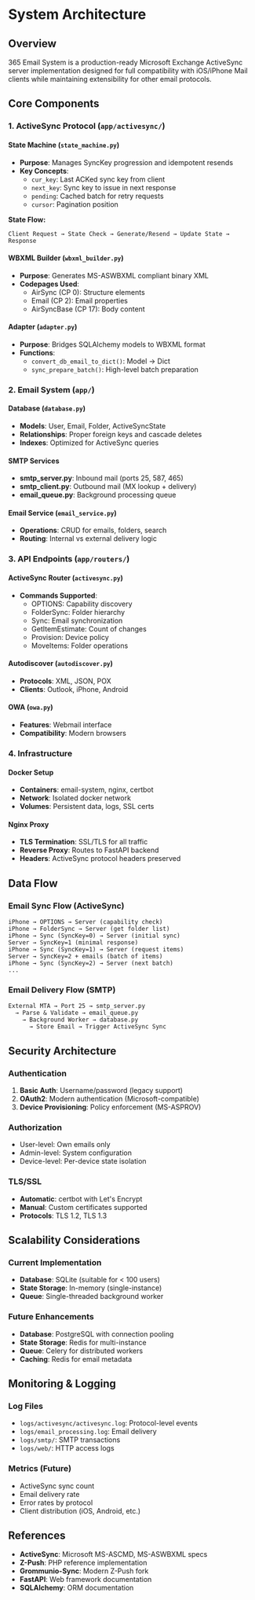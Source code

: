 # System Architecture

## Overview

365 Email System is a production-ready Microsoft Exchange ActiveSync server implementation designed for full compatibility with iOS/iPhone Mail clients while maintaining extensibility for other email protocols.

## Core Components

### 1. ActiveSync Protocol (`app/activesync/`)

#### State Machine (`state_machine.py`)
- **Purpose**: Manages SyncKey progression and idempotent resends
- **Key Concepts**:
  - `cur_key`: Last ACKed sync key from client
  - `next_key`: Sync key to issue in next response
  - `pending`: Cached batch for retry requests
  - `cursor`: Pagination position
  
**State Flow:**
```
Client Request → State Check → Generate/Resend → Update State → Response
```

#### WBXML Builder (`wbxml_builder.py`)
- **Purpose**: Generates MS-ASWBXML compliant binary XML
- **Codepages Used**:
  - AirSync (CP 0): Structure elements
  - Email (CP 2): Email properties
  - AirSyncBase (CP 17): Body content

#### Adapter (`adapter.py`)
- **Purpose**: Bridges SQLAlchemy models to WBXML format
- **Functions**:
  - `convert_db_email_to_dict()`: Model → Dict
  - `sync_prepare_batch()`: High-level batch preparation

### 2. Email System (`app/`)

#### Database (`database.py`)
- **Models**: User, Email, Folder, ActiveSyncState
- **Relationships**: Proper foreign keys and cascade deletes
- **Indexes**: Optimized for ActiveSync queries

#### SMTP Services
- **smtp_server.py**: Inbound mail (ports 25, 587, 465)
- **smtp_client.py**: Outbound mail (MX lookup + delivery)
- **email_queue.py**: Background processing queue

#### Email Service (`email_service.py`)
- **Operations**: CRUD for emails, folders, search
- **Routing**: Internal vs external delivery logic

### 3. API Endpoints (`app/routers/`)

#### ActiveSync Router (`activesync.py`)
- **Commands Supported**:
  - OPTIONS: Capability discovery
  - FolderSync: Folder hierarchy
  - Sync: Email synchronization
  - GetItemEstimate: Count of changes
  - Provision: Device policy
  - MoveItems: Folder operations

#### Autodiscover (`autodiscover.py`)
- **Protocols**: XML, JSON, POX
- **Clients**: Outlook, iPhone, Android

#### OWA (`owa.py`)
- **Features**: Webmail interface
- **Compatibility**: Modern browsers

### 4. Infrastructure

#### Docker Setup
- **Containers**: email-system, nginx, certbot
- **Network**: Isolated docker network
- **Volumes**: Persistent data, logs, SSL certs

#### Nginx Proxy
- **TLS Termination**: SSL/TLS for all traffic
- **Reverse Proxy**: Routes to FastAPI backend
- **Headers**: ActiveSync protocol headers preserved

## Data Flow

### Email Sync Flow (ActiveSync)

```
iPhone → OPTIONS → Server (capability check)
iPhone → FolderSync → Server (get folder list)
iPhone → Sync (SyncKey=0) → Server (initial sync)
Server → SyncKey=1 (minimal response)
iPhone → Sync (SyncKey=1) → Server (request items)
Server → SyncKey=2 + emails (batch of items)
iPhone → Sync (SyncKey=2) → Server (next batch)
...
```

### Email Delivery Flow (SMTP)

```
External MTA → Port 25 → smtp_server.py
  → Parse & Validate → email_queue.py
    → Background Worker → database.py
      → Store Email → Trigger ActiveSync Sync
```

## Security Architecture

### Authentication
1. **Basic Auth**: Username/password (legacy support)
2. **OAuth2**: Modern authentication (Microsoft-compatible)
3. **Device Provisioning**: Policy enforcement (MS-ASPROV)

### Authorization
- User-level: Own emails only
- Admin-level: System configuration
- Device-level: Per-device state isolation

### TLS/SSL
- **Automatic**: certbot with Let's Encrypt
- **Manual**: Custom certificates supported
- **Protocols**: TLS 1.2, TLS 1.3

## Scalability Considerations

### Current Implementation
- **Database**: SQLite (suitable for < 100 users)
- **State Storage**: In-memory (single-instance)
- **Queue**: Single-threaded background worker

### Future Enhancements
- **Database**: PostgreSQL with connection pooling
- **State Storage**: Redis for multi-instance
- **Queue**: Celery for distributed workers
- **Caching**: Redis for email metadata

## Monitoring & Logging

### Log Files
- `logs/activesync/activesync.log`: Protocol-level events
- `logs/email_processing.log`: Email delivery
- `logs/smtp/`: SMTP transactions
- `logs/web/`: HTTP access logs

### Metrics (Future)
- ActiveSync sync count
- Email delivery rate
- Error rates by protocol
- Client distribution (iOS, Android, etc.)

## References

- **ActiveSync**: Microsoft MS-ASCMD, MS-ASWBXML specs
- **Z-Push**: PHP reference implementation
- **Grommunio-Sync**: Modern Z-Push fork
- **FastAPI**: Web framework documentation
- **SQLAlchemy**: ORM documentation
